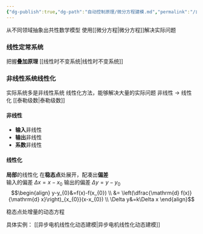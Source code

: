 ```yaml
---
{"dg-publish":true,"dg-path":"自动控制原理/微分方程建模.md","permalink":"/自动控制原理/微分方程建模/","dgPassFrontmatter":true,"noteIcon":"","created":"2024-06-22T12:55:55.819+08:00","updated":"2024-09-02T13:25:56.078+08:00"}
---
```



从不同领域抽象出共性数学模型
使用[[微分方程\|微分方程]]解决实际问题
### 线性定常系统
把握**叠加原理**
[[线性时不变系统\|线性时不变系统]]

### 非线性系统线性化
实际系统多是非线性系统 
线性化方法，能够解决大量的实际问题
非线性 $\to$ 线性化  [[泰勒级数\|泰勒级数]]

#### 非线性
- **输入**非线性
- **输出**非线性
- **系数**非线性

#### 线性化
**局部**的线性化
在**稳态点**处展开，配凑出**偏差**    
输入的偏差 $\Delta x=x-x_{0}$ 
输出的偏差 $\Delta y=y-y_{0}$
$$\begin{align}
y-y_{0}&=f(x)-f(x_{0}) \\
&= \left(\dfrac{\mathrm{d} f(x)}{\mathrm{d} x}\right)_{x_{0}}(x-x_{0})  \\
\Delta y&=k\Delta x
\end{align}$$

稳态点处增量的动态方程

具体实例：
[[异步电机线性化动态建模\|异步电机线性化动态建模]]


